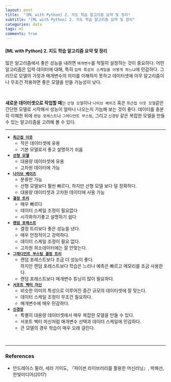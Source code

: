 ```yaml
---
layout: post
title:  "[ML with Python] 2. 지도 학습 알고리즘 요약 및 정리"
subtitle: "[ML with Python] 2. 지도 학습 알고리즘 요약 및 정리"
categories: data
tags: ml
comments: true
---
```

#### [ML with Python] 2. 지도 학습 알고리즘 요약 및 정리
많은 알고리즘에서 좋은 성능을 내려면 `매개변수`를 적절히 설정하는 것이 중요하다. 어떤 알고리즘은 입력 데이터에 대해, 특히 `입력 특성의 스케일을 어떻게 하느냐`에 민감하다. 그러므로 모델의 가정과 매개변수의 의미를 이해하지 못하고 데이터셋에 아무 알고리즘이나 무조건 적용하면 좋은 모델을 만들 가능성이 낮다.

<br>

<b>새로운 데이터셋으로 작업할 때</b>는 `선형 모델`이나 `나이브 베이즈` 혹은 `최근접 이웃 모델`같은 간단한 모델로 시작해서 성능이 얼마나 나오는지 가늠해 보는 것이 좋다. 데이터를 충분히 이해한 뒤에 `랜덤 포레스트`나 `그레디언트 부스팅`, 그리고 `신경망` 같은 복잡한 모델을 만들 수 있는 알고리즘을 고려해 볼 수 있다. 

---

-  [<b>`최근접 이웃`</b> ](https://jhryu1208.github.io/data/2020/10/25/SUPERVISED_LEARNING_1_k-NN.md/)
	-  작은 데이터셋에 유용
	- 기본 모델로서 좋고 설명하기 쉬움
- [<b>`선형 모델`</b>](https://jhryu1208.github.io/data/2020/11/10/linear_model_LinearRegression/)
	- 대용량 데이터셋에 유용
	- 고차원 데이터에 가능
- [<b>`나이브 베이즈`</b>](https://jhryu1208.github.io/data/2020/11/14/naive_bayes/)
	- 분류만 가능
	- 선형 모델보다 훨씬 빠르다, 하지만 선형 모델 보다 덜 정확하다.
	- 대용량 데이터셋과 고차원 데이터에 사용 가능
- [<b>`결정 트리`</b>](https://jhryu1208.github.io/data/2020/11/15/ML_decision_tree/)
	- 매우 빠르다
	- 데이터 스케일 조정이 필요없다
	- 시각화하기좋고 설명하기 쉽다
- [<b>`랜덤 포레스트`</b>](https://jhryu1208.github.io/data/2020/11/16/ML_decision_tree_ensemble_random_forest/)
	- 결정 트리보다 좋은 성능을 낸다.
	- 매우 안정적이고 강력하다.
	- 데이터 스케일 조정이 필요 없다.
	- 고차원 희소데이터에는 잘 안맞는다.
- [<b>`그래디언트 부스팅 결정 트리`</b>](https://jhryu1208.github.io/data/2020/11/16/ML_decision_tree_ensemble_gradientboosting/)
	- 랜덤 포레스트보다 조금 더 성능이 좋다.<br>하지만 랜덤 포레스트보다 학습은 느리나 예측은 빠르고 메모리를 조금 사용한다.
	- 랜덤 포레스트보다 매개변수 튜닝이 많이 필요하다.
- [<b>`서포트 벡터 머신`</b>](https://jhryu1208.github.io/data/2020/11/22/ML_SVM/)
	- 비슷한 의미의 특성으로 이루어진 중간 규모의 데이터셋에 잘 맞는다.
	- 데이터 스케일 조정이 무조건 필요하다.
	- 매개변수에 매우 민감하다.
- [<b>`신경망`</b>](https://jhryu1208.github.io/data/2020/11/28/ML_uncertainty_of_prediction/)
	- 특별히 대용량 데이터셋에서 매우 복잡한 모델을 만들 수 있다.
	- 서포트 벡터 머신처럼 매개변수 선택과 데이터 스케일에 민감하다.
	- 큰 모델의 경우 학습이 매우 오래 걸린다. 

<br>

---

### References

- 안드레아스 뮐러, 세라 가이도, 『파이썬 라이브러리를 활용한 머신러닝』, 박해선, 한빛미디어(2017)

